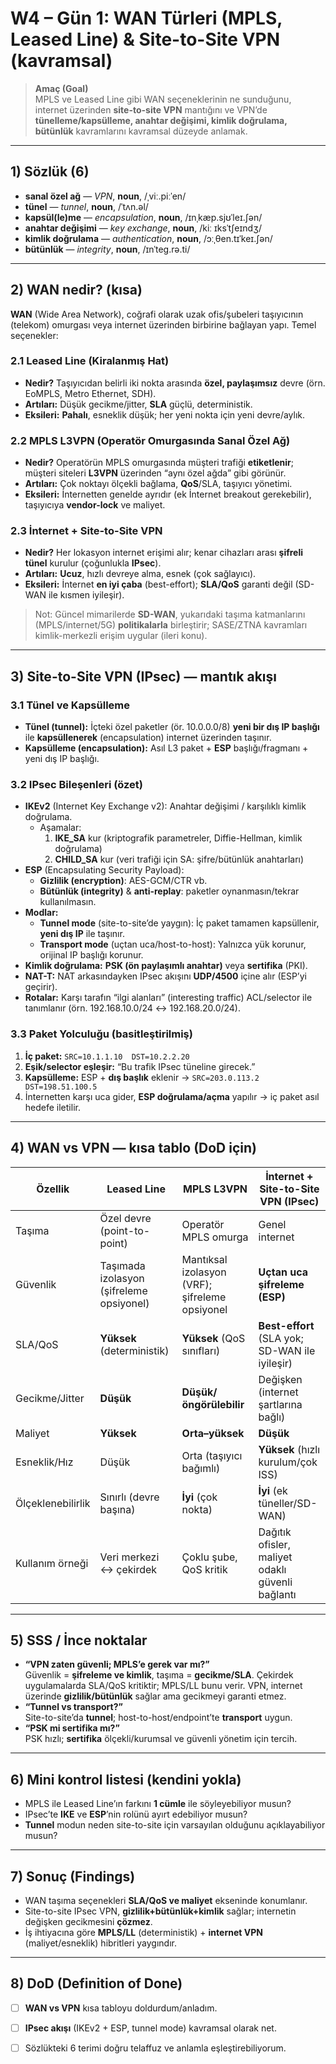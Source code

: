 # W4 – Gün 1: WAN Türleri (MPLS, Leased Line) & Site-to-Site VPN (kavramsal)

> **Amaç (Goal)**  
> MPLS ve Leased Line gibi WAN seçeneklerinin ne sunduğunu, internet üzerinden **site-to-site VPN** mantığını ve VPN’de **tünelleme/kapsülleme, anahtar değişimi, kimlik doğrulama, bütünlük** kavramlarını kavramsal düzeyde anlamak.

---

## 1) Sözlük (6)

- **sanal özel ağ** — *VPN*, **noun**, /ˌviː.piːˈen/  
- **tünel** — *tunnel*, **noun**, /ˈtʌn.əl/  
- **kapsül(le)me** — *encapsulation*, **noun**, /ɪnˌkæp.sjʊˈleɪ.ʃən/  
- **anahtar değişimi** — *key exchange*, **noun**, /kiː ɪksˈtʃeɪndʒ/  
- **kimlik doğrulama** — *authentication*, **noun**, /ɔːˌθen.tɪˈkeɪ.ʃən/  
- **bütünlük** — *integrity*, **noun**, /ɪnˈteɡ.rə.ti/

---

## 2) WAN nedir? (kısa)

**WAN** (Wide Area Network), coğrafi olarak uzak ofis/şubeleri taşıyıcının (telekom) omurgası veya internet üzerinden birbirine bağlayan yapı. Temel seçenekler:

### 2.1 Leased Line (Kiralanmış Hat)
- **Nedir?** Taşıyıcıdan belirli iki nokta arasında **özel, paylaşımsız** devre (örn. EoMPLS, Metro Ethernet, SDH).  
- **Artıları:** Düşük gecikme/jitter, **SLA** güçlü, deterministik.  
- **Eksileri:** **Pahalı**, esneklik düşük; her yeni nokta için yeni devre/aylık.

### 2.2 MPLS L3VPN (Operatör Omurgasında Sanal Özel Ağ)
- **Nedir?** Operatörün MPLS omurgasında müşteri trafiği **etiketlenir**; müşteri siteleri **L3VPN** üzerinden “aynı özel ağda” gibi görünür.  
- **Artıları:** Çok noktayı ölçekli bağlama, **QoS**/SLA, taşıyıcı yönetimi.  
- **Eksileri:** İnternetten genelde ayrıdır (ek İnternet breakout gerekebilir), taşıyıcıya **vendor-lock** ve maliyet.

### 2.3 İnternet + Site-to-Site VPN
- **Nedir?** Her lokasyon internet erişimi alır; kenar cihazları arası **şifreli tünel** kurulur (çoğunlukla **IPsec**).  
- **Artıları:** **Ucuz**, hızlı devreye alma, esnek (çok sağlayıcı).  
- **Eksileri:** İnternet **en iyi çaba** (best-effort); **SLA/QoS** garanti değil (SD-WAN ile kısmen iyileşir).

> Not: Güncel mimarilerde **SD-WAN**, yukarıdaki taşıma katmanlarını (MPLS/internet/5G) **politikalarla** birleştirir; SASE/ZTNA kavramları kimlik-merkezli erişim uygular (ileri konu).

---

## 3) Site-to-Site VPN (IPsec) — mantık akışı

### 3.1 Tünel ve Kapsülleme
- **Tünel (tunnel):** İçteki özel paketler (ör. 10.0.0.0/8) **yeni bir dış IP başlığı** ile **kapsüllenerek** (encapsulation) internet üzerinden taşınır.  
- **Kapsülleme (encapsulation):** Asıl L3 paket + **ESP** başlığı/fragmanı + yeni dış IP başlığı.

### 3.2 IPsec Bileşenleri (özet)
- **IKEv2** (Internet Key Exchange v2): Anahtar değişimi / karşılıklı kimlik doğrulama.  
  - Aşamalar:  
    1) **IKE_SA** kur (kriptografik parametreler, Diffie-Hellman, kimlik doğrulama)  
    2) **CHILD_SA** kur (veri trafiği için SA: şifre/bütünlük anahtarları)  
- **ESP** (Encapsulating Security Payload):  
  - **Gizlilik (encryption)**: AES-GCM/CTR vb.  
  - **Bütünlük (integrity)** & **anti-replay**: paketler oynanmasın/tekrar kullanılmasın.  
- **Modlar:**  
  - **Tunnel mode** (site-to-site’de yaygın): İç paket tamamen kapsüllenir, **yeni dış IP** ile taşınır.  
  - **Transport mode** (uçtan uca/host-to-host): Yalnızca yük korunur, orijinal IP başlığı korunur.  
- **Kimlik doğrulama:** **PSK (ön paylaşımlı anahtar)** veya **sertifika** (PKI).  
- **NAT-T:** NAT arkasındayken IPsec akışını **UDP/4500** içine alır (ESP’yi geçirir).  
- **Rotalar:** Karşı tarafın “ilgi alanları” (interesting traffic) ACL/selector ile tanımlanır (örn. 192.168.10.0/24 ↔ 192.168.20.0/24).

### 3.3 Paket Yolculuğu (basitleştirilmiş)
1) **İç paket:** `SRC=10.1.1.10  DST=10.2.2.20`  
2) **Eşik/selector eşleşir:** “Bu trafik IPsec tüneline girecek.”  
3) **Kapsülleme:** ESP + **dış başlık** eklenir → `SRC=203.0.113.2  DST=198.51.100.5`  
4) İnternetten karşı uca gider, **ESP doğrulama/açma** yapılır → iç paket asıl hedefe iletilir.

---

## 4) WAN vs VPN — kısa tablo (DoD için)

| Özellik | **Leased Line** | **MPLS L3VPN** | **İnternet + Site-to-Site VPN (IPsec)** |
|---|---|---|---|
| Taşıma | Özel devre (point-to-point) | Operatör MPLS omurga | Genel internet |
| Güvenlik | Taşımada izolasyon (şifreleme opsiyonel) | Mantıksal izolasyon (VRF); şifreleme opsiyonel | **Uçtan uca şifreleme (ESP)** |
| SLA/QoS | **Yüksek** (deterministik) | **Yüksek** (QoS sınıfları) | **Best-effort** (SLA yok; SD-WAN ile iyileşir) |
| Gecikme/Jitter | **Düşük** | **Düşük/öngörülebilir** | Değişken (internet şartlarına bağlı) |
| Maliyet | **Yüksek** | **Orta–yüksek** | **Düşük** |
| Esneklik/Hız | Düşük | Orta (taşıyıcı bağımlı) | **Yüksek** (hızlı kurulum/çok ISS) |
| Ölçeklenebilirlik | Sınırlı (devre başına) | **İyi** (çok nokta) | **İyi** (ek tüneller/SD-WAN) |
| Kullanım örneği | Veri merkezi ↔ çekirdek | Çoklu şube, QoS kritik | Dağıtık ofisler, maliyet odaklı güvenli bağlantı |

---

## 5) SSS / İnce noktalar
- **“VPN zaten güvenli; MPLS’e gerek var mı?”**  
  Güvenlik = **şifreleme ve kimlik**, taşıma = **gecikme/SLA**. Çekirdek uygulamalarda SLA/QoS kritiktir; MPLS/LL bunu verir. VPN, internet üzerinde **gizlilik/bütünlük** sağlar ama gecikmeyi garanti etmez.  
- **“Tunnel vs transport?”**  
  Site-to-site’da **tunnel**; host-to-host/endpoint’te **transport** uygun.  
- **“PSK mi sertifika mı?”**  
  PSK hızlı; **sertifika** ölçekli/kurumsal ve güvenli yönetim için tercih.

---

## 6) Mini kontrol listesi (kendini yokla)
- MPLS ile Leased Line’ın farkını **1 cümle** ile söyleyebiliyor musun?  
- IPsec’te **IKE** ve **ESP**’nin rolünü ayırt edebiliyor musun?  
- **Tunnel** modun neden site-to-site için varsayılan olduğunu açıklayabiliyor musun?

---

## 7) Sonuç (Findings)
- WAN taşıma seçenekleri **SLA/QoS ve maliyet** ekseninde konumlanır.  
- Site-to-site IPsec VPN, **gizlilik+bütünlük+kimlik** sağlar; internetin değişken gecikmesini **çözmez**.  
- İş ihtiyacına göre **MPLS/LL** (deterministik) + **internet VPN** (maliyet/esneklik) hibritleri yaygındır.

---

## 8) DoD (Definition of Done)
- [ ] **WAN vs VPN** kısa tabloyu doldurdum/anladım.  
- [ ] **IPsec akışı** (IKEv2 + ESP, tunnel mode) kavramsal olarak net.  
- [ ] Sözlükteki 6 terimi doğru telaffuz ve anlamla eşleştirebiliyorum.

